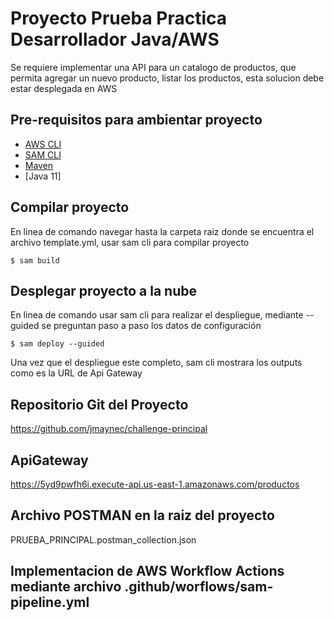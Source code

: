 # Proyecto Prueba Practica Desarrollador Java/AWS

Se requiere implementar una API para un catalogo de productos, que permita agregar un nuevo producto, listar los productos, esta
solucion debe estar desplegada en AWS

## Pre-requisitos para ambientar proyecto
* [AWS CLI](https://aws.amazon.com/cli/)
* [SAM CLI](https://github.com/awslabs/aws-sam-cli)
* [Maven](https://maven.apache.org/)
* [Java 11]

## Compilar proyecto
En linea de comando navegar hasta la carpeta raiz donde se encuentra el archivo template.yml, usar sam cli para compilar proyecto
```
$ sam build
```

## Desplegar proyecto a la nube
En linea de comando usar sam cli para realizar el despliegue, mediante --guided se preguntan paso a paso los datos de configuración

```
$ sam deploy --guided
```

Una vez que el despliegue este completo, sam cli mostrara los outputs como es la URL de Api Gateway

## Repositorio Git del Proyecto

https://github.com/jmaynec/challenge-principal

## ApiGateway

https://5yd9pwfh6i.execute-api.us-east-1.amazonaws.com/productos

## Archivo POSTMAN en la raiz del proyecto

PRUEBA_PRINCIPAL.postman_collection.json

## Implementacion de AWS Workflow Actions mediante archivo .github/worflows/sam-pipeline.yml



